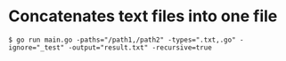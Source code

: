 # Concatenates text files into one file

```
$ go run main.go -paths="/path1,/path2" -types=".txt,.go" -ignore="_test" -output="result.txt" -recursive=true
```